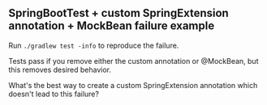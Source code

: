 ## SpringBootTest + custom SpringExtension annotation + MockBean failure example

Run `./gradlew test -info` to reproduce the failure.

Tests pass if you remove either the custom annotation or @MockBean, but this removes desired behavior.  

What's the best way to create a custom SpringExtension annotation which doesn't lead to this failure?

